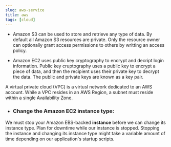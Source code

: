 ```yaml
---
slug: aws-service
title: aws 
tags: [cloud]
---
```


- Amazon S3 can be used to store and retrieve any type of data. By default all Amazon S3 resources are private. Only the resource owner can optionally grant access permissions to others by writting an access policy.

- Amazon EC2 uses public key cryptography to encrypt and decript login information. Public key cruptography uses a public key to encrypt a piece of data, and then the recipient uses their private key to decrypt the data. The public and private keys are known as a key pair.

A virtual private cloud (VPC) is a virtusl network dedicated to an AWS account. While a VPC resides in an AWS Region, a subnet must reside within a single Availability Zone.

- ### Change the Amazon EC2 instance type:
We must stop your Amazon EBS-backed **instance** before we can change its instance type. Plan for downtime while our instance is stopped. Stopping the instance and changing its instance type might take a variable amount of time depending on our application's startup scripts.